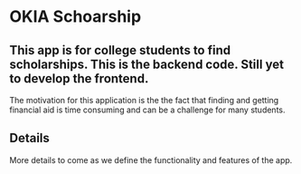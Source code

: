 # OKIA Schoarship

## This app is for college students to find scholarships. This is the backend code. Still yet to develop the frontend.

The motivation for this application is the the fact that finding and getting financial aid is time consuming and can be a challenge for many students.


## Details

More details to come as we define the functionality and features of the app.